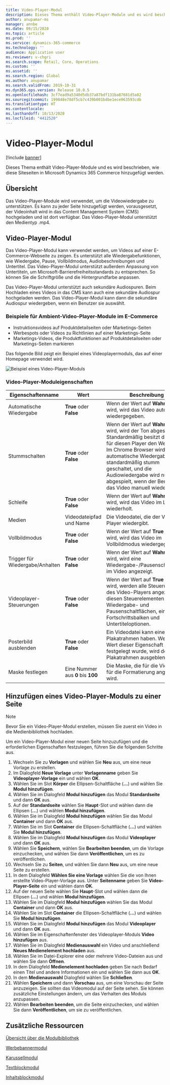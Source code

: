 ```yaml
---
title: Video-Player-Modul
description: Dieses Thema enthält Video-Player-Module und es wird beschrieben, wie diese Siteseiten in Microsoft Dynamics 365 Commerce hinzugefügt werden.
author: anupamar-ms
manager: annbe
ms.date: 09/15/2020
ms.topic: article
ms.prod: ''
ms.service: dynamics-365-commerce
ms.technology: ''
audience: Application user
ms.reviewer: v-chgri
ms.search.scope: Retail, Core, Operations
ms.custom: ''
ms.assetid: ''
ms.search.region: Global
ms.author: anupamar
ms.search.validFrom: 2019-10-31
ms.dyn365.ops.version: Release 10.0.5
ms.openlocfilehash: 3cf7ead9a5340d5db37a87bdf131ba87681d5a82
ms.sourcegitcommit: 199848e78df5cb7c439b001bdbe1ece963593cdb
ms.translationtype: HT
ms.contentlocale: 
ms.lasthandoff: 10/13/2020
ms.locfileid: "4412520"
---
```

# <a name="video-player-module"></a>Video-Player-Modul


[!include [banner](includes/banner.md)]

Dieses Thema enthält Video-Player-Module und es wird beschrieben, wie diese Siteseiten in Microsoft Dynamics 365 Commerce hinzugefügt werden.

## <a name="overview"></a>Übersicht

Das Video-Player-Module wird verwendet, um die Videowiedergabe zu unterstützen. Es kann zu jeder Seite hinzugefügt werden, vorausgesetzt, der Videoinhalt wird in das Content Management System (CMS) hochgeladen und ist dort verfügbar. Das Video-Player-Modul unterstützt den Medientyp .mp4.

## <a name="video-player-module"></a>Video-Player-Modul

Das Video-Player-Modul kann verwendet werden, um Videos auf einer E-Commerce-Webseite zu zeigen. Es unterstützt alle Wiedergabefunktionen, wie Wiedergabe, Pause, Vollbildmodus, Audiobeschreibungen und Untertitel. Das Video-Player-Modul unterstützt außerdem Anpassung von Untertiteln, um Microsoft-Barrierefreiheitsstandards zu entsprechen. So können Sie die Schriftgröße und die Hintergrundfarbe anpassen.

Das Video-Player-Modul unterstützt auch sekundäre Audiospuren. Beim Hochladen eines Videos in das CMS kann auch eine sekundäre Audiospur hochgeladen werden. Das Video-Player-Modul kann dann die sekundäre Audiospur wiedergeben, wenn ein Benutzer sie auswählt.

### <a name="examples-of-video-player-modules-in-e-commerce"></a>Beispiele für Ambient-Video-Player-Module im E-Commerce

- Instruktionsvideos auf Produktdetailseiten oder Marketings-Seiten
- Werbespots oder Videos zu Richtlinien auf einer Marketings-Seite
- Marketings-Videos, die Produktfunktionen auf Produktdetailseiten oder Marketings-Seiten markieren

Das folgende Bild zeigt ein Beispiel eines Videoplayermoduls, das auf einer Homepage verwendet wird.

![Beispiel eines Video-Player-Moduls](./media/ecommerce-videoplayer.PNG)

### <a name="video-player-module-properties"></a>Video-Player-Moduleigenschaften

| Eigenschaftenname         | Wert                               | Beschreibung |
|-----------------------|-------------------------------------|-------------|
| Automatische Wiedergabe             | **True** oder **False**               | Wenn der Wert auf **Wahr** gesetzt wird, wird das Video automatisch wiedergegeben. |
| Stummschalten                  | **True** oder **False**               | Wenn der Wert auf **Wahr** gesetzt wird, wird der Ton abgeschaltet. Standardmäßig besitzt das Feld für diesen Player den Wert **False**. Im Chrome Browser wird automatische Wiedergabe standardmäßig stumm geschaltet, und die Audiowiedergabe wird nur abgespielt, wenn der Benutzer das Video manuell wiedergibt. |
| Schleife                  | **True** oder **False**               | Wenn der Wert auf **Wahr** gesetzt wird, wird das Video im Loop wiederholt. |
| Medien                 | Videodateipfad und Name | Die Videodatei, die der Video-Player wiedergibt. |
| Vollbildmodus       | **True** oder **False**               | Wenn der Wert auf **True** gesetzt wird, wird das Video im Vollbildmodus wiedergegeben. |
| Trigger für Wiedergabe/Anhalten    | **True** oder **False**               | Wenn der Wert auf **Wahr** gesetzt wird, wird eine Wiedergabe-/Pausenschaltfläche im Video angezeigt. |
| Videoplayer-Steuerungen | **True** oder **False**               | Wenn der Wert auf **True** gesetzt wird, werden alle Steuerungen des Video-Players angezeigt. Zu diesen Steuerelementen gehören Wiedergabe- und Pausenschaltflächen, ein Fortschrittsbalken und Untertiteloptionen. |
| Posterbild ausblenden     | **True** oder **False**               | Ein Videodatei kann einen Plakatrahmen haben. Wenn der Wert dieser Eigenschaft auf **Wahr** festgelegt wurde, wird der Plakatrahmen ausgeblendet. |
| Maske festlegen            | Eine Nummer aus **0** bis **100** | Die Maske, die für die Videodatei für die Formatierung angewendet wird. |

## <a name="add-a-video-player-module-to-a-page"></a>Hinzufügen eines Video-Player-Moduls zu einer Seite

> [!NOTE] 
> Bevor Sie ein Video-Player-Modul erstellen, müssen Sie zuerst ein Video in die Medienbibliothek hochladen.

Um ein Video-Player-Modul einer neuen Seite hinzuzufügen und die erforderlichen Eigenschaften festzulegen, führen Sie die folgenden Schritte aus.

1. Wechseln Sie zu **Vorlagen** und wählen Sie **Neu** aus, um eine neue Vorlage zu erstellen.
1. Im Dialogfeld **Neue Vorlage** unter **Vorlagenname** geben Sie **Videoplayer-Vorlage** ein und wählen **OK**.
1. Wählen Sie im Slot **Körper** die Ellipsen-Schaltfläche (**...**) und wählen Sie **Modul hinzufügen**.
1. Wählen Sie im Dialogfeld **Modul hinzufügen** das Modul **Standardseite** und dann **OK** aus.
1. Auf der **Standardseite** wählen Sie **Haupt**-Slot und wählen dann die Ellipsen (**...**) und wählen **Modul hinzufügen**.
1. Wählen Sie im Dialogfeld **Modul hinzufügen** wählen Sie das Modul **Container** und dann **OK** aus.
1. Wählen Sie im Slot **Container** die Ellipsen-Schaltfläche (**...**) und wählen Sie **Modul hinzufügen**.
1. Wählen Sie im Dialogfeld **Modul hinzufügen** das Modul **Videoplayer** und dann **OK** aus.
1. Wählen Sie **Speichern**, wählen Sie **Bearbeiten beenden**, um die Vorlage einzuchecken, und wählen Sie dann **Veröffentlichen**, um es zu veröffentlichen. 
1. Wechseln Sie zu **Seiten**, und wählen Sie dann **Neu** aus, um eine neue Seite zu erstellen.
1. In dem Dialogfeld **Wählen Sie eine Vorlage** wählen Sie die von Ihnen erstellte Video-Player-Vorlage aus. Unter **Seitenname** geben Sie **Video-Player-Seite** ein und wählen dann **OK**.
1. Auf der neuen Seite wählen Sie **Haupt**-Slot und wählen dann die Ellipsen (**...**) und wählen **Modul hinzufügen**.
1. Wählen Sie im Dialogfeld **Modul hinzufügen** wählen Sie das Modul **Container** und dann **OK** aus.
1. Wählen Sie im Slot **Container** die Ellipsen-Schaltfläche (**...**) und wählen Sie **Modul hinzufügen**.
1. Wählen Sie im Dialogfeld **Modul hinzufügen** das Modul **Videoplayer** und dann **OK** aus.
1. Wählen Sie im Eigenschaftenfenster des Videoplayer-Moduls **Video hinzufügen** aus.
1. Wählen Sie im Dialogfeld **Medienauswahl** ein Video und anschließend **Neues Medienelement hochladen** aus.
1. Wählen Sie im Datei-Explorer eine oder mehrere Video-Dateien aus und wählen Sie dann **Öffnen**.
1. In dem Dialogfeld **Medienelement hochladen** geben Sie nach Bedarf einen Titel und andere Informationen ein und wählen Sie dann aus **OK**.
1. In dem **Medienauswahl** Dialogfeld wählen Sie **Schließen**.
1. Wählen **Speichern** und dann **Vorschau** aus, um eine Vorschau der Seite anzuzeigen. Sie sollten das Videomodul auf der Seite sehen. Sie können zusätzliche Einstellungen ändern, um das Verhalten des Moduls anzupassen.
1. Wählen **Bearbeiten beenden**, um die Seite einzuchecken, und wählen Sie dann **Veröffentlichen**, um sie zu veröffentlichen. 

## <a name="additional-resources"></a>Zusätzliche Ressourcen

[Übersicht über die Modulbibliothek](starter-kit-overview.md)

[Werbebannermodul](add-alert.md)

[Karussellmodul](add-carousel.md)

[Textblockmodul](add-content-rich-block.md)

[Inhaltsblockmodul](add-hero-module.md)

